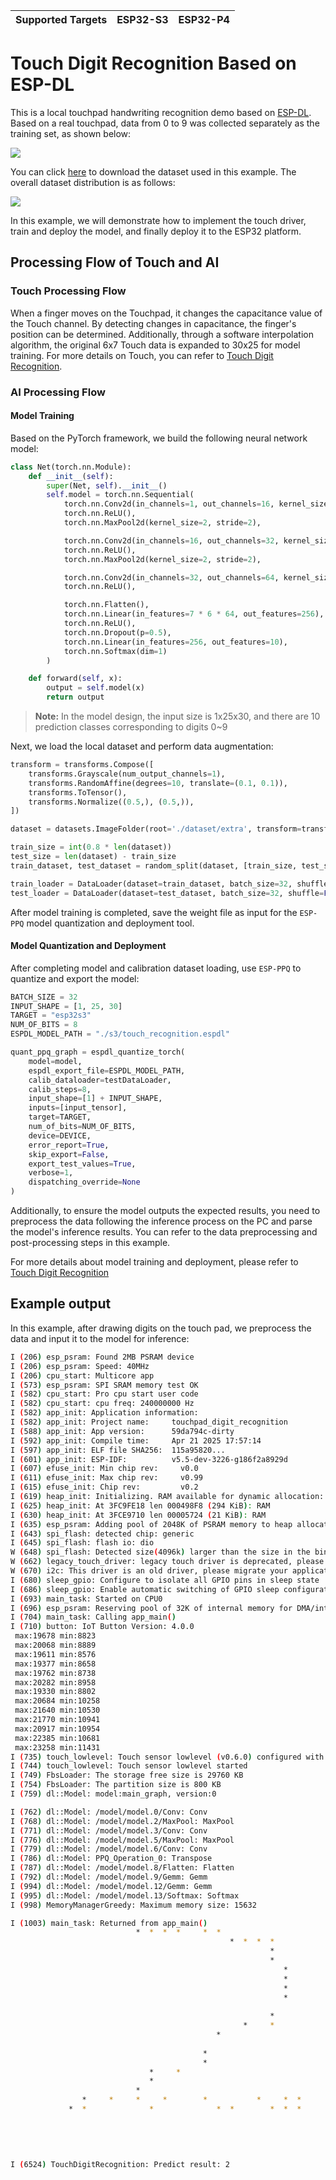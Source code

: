 | Supported Targets | ESP32-S3 | ESP32-P4 |
| ----------------- | -------- | -------- |
# Touch Digit Recognition Based on ESP-DL

This is a local touchpad handwriting recognition demo based on [ESP-DL](https://github.com/espressif/esp-dl). Based on a real touchpad, data from 0 to 9 was collected separately as the training set, as shown below:

![](../../../../docs/_static/ai/touch_hw_real_data.png)

You can click [here](https://dl.espressif.com/AE/esp-iot-solution/touch_dataset.zip) to download the dataset used in this example. The overall dataset distribution is as follows:

![](https://dl.espressif.com/AE/esp-iot-solution/touch_dataset_distribution.png)

In this example, we will demonstrate how to implement the touch driver, train and deploy the model, and finally deploy it to the ESP32 platform.

## Processing Flow of Touch and AI

### Touch Processing Flow

When a finger moves on the Touchpad, it changes the capacitance value of the Touch channel. By detecting changes in capacitance, the finger's position can be determined. Additionally, through a software interpolation algorithm, the original 6x7 Touch data is expanded to 30x25 for model training. For more details on Touch, you can refer to [Touch Digit Recognition](https://docs.espressif.com/projects/esp-iot-solution/en/latest/ai/touch_digit_recognition.html).

### AI Processing Flow

#### Model Training

Based on the PyTorch framework, we build the following neural network model:

```python
class Net(torch.nn.Module):
    def __init__(self):
        super(Net, self).__init__()
        self.model = torch.nn.Sequential(
            torch.nn.Conv2d(in_channels=1, out_channels=16, kernel_size=3, stride=1, padding=1),
            torch.nn.ReLU(),
            torch.nn.MaxPool2d(kernel_size=2, stride=2),

            torch.nn.Conv2d(in_channels=16, out_channels=32, kernel_size=3, stride=1, padding=1),
            torch.nn.ReLU(),
            torch.nn.MaxPool2d(kernel_size=2, stride=2),

            torch.nn.Conv2d(in_channels=32, out_channels=64, kernel_size=3, stride=1, padding=1),
            torch.nn.ReLU(),

            torch.nn.Flatten(),
            torch.nn.Linear(in_features=7 * 6 * 64, out_features=256),
            torch.nn.ReLU(),
            torch.nn.Dropout(p=0.5),
            torch.nn.Linear(in_features=256, out_features=10),
            torch.nn.Softmax(dim=1)
        )

    def forward(self, x):
        output = self.model(x)
        return output

```

> **Note:** In the model design, the input size is 1x25x30, and there are 10 prediction classes corresponding to digits 0~9

Next, we load the local dataset and perform data augmentation:

```python
transform = transforms.Compose([
    transforms.Grayscale(num_output_channels=1),
    transforms.RandomAffine(degrees=10, translate=(0.1, 0.1)),
    transforms.ToTensor(),
    transforms.Normalize((0.5,), (0.5,)),
])

dataset = datasets.ImageFolder(root='./dataset/extra', transform=transform)

train_size = int(0.8 * len(dataset))
test_size = len(dataset) - train_size
train_dataset, test_dataset = random_split(dataset, [train_size, test_size])

train_loader = DataLoader(dataset=train_dataset, batch_size=32, shuffle=True)
test_loader = DataLoader(dataset=test_dataset, batch_size=32, shuffle=False)
```

After model training is completed, save the weight file as input for the ``ESP-PPQ`` model quantization and deployment tool.

#### Model Quantization and Deployment

After completing model and calibration dataset loading, use ``ESP-PPQ`` to quantize and export the model:

```python
BATCH_SIZE = 32
INPUT_SHAPE = [1, 25, 30]
TARGET = "esp32s3"
NUM_OF_BITS = 8
ESPDL_MODEL_PATH = "./s3/touch_recognition.espdl"

quant_ppq_graph = espdl_quantize_torch(
    model=model,
    espdl_export_file=ESPDL_MODEL_PATH,
    calib_dataloader=testDataLoader,
    calib_steps=8,
    input_shape=[1] + INPUT_SHAPE,
    inputs=[input_tensor],
    target=TARGET,
    num_of_bits=NUM_OF_BITS,
    device=DEVICE,
    error_report=True,
    skip_export=False,
    export_test_values=True,
    verbose=1,
    dispatching_override=None
)
```

Additionally, to ensure the model outputs the expected results, you need to preprocess the data following the inference process on the PC and parse the model's inference results. You can refer to the data preprocessing and post-processing steps in this example.

For more details about model training and deployment, please refer to [Touch Digit Recognition](https://docs.espressif.com/projects/esp-iot-solution/en/latest/ai/touch_digit_recognition.html)

## Example output

In this example, after drawing digits on the touch pad, we preprocess the data and input it to the model for inference:

```bash
I (206) esp_psram: Found 2MB PSRAM device
I (206) esp_psram: Speed: 40MHz
I (206) cpu_start: Multicore app
I (573) esp_psram: SPI SRAM memory test OK
I (582) cpu_start: Pro cpu start user code
I (582) cpu_start: cpu freq: 240000000 Hz
I (582) app_init: Application information:
I (582) app_init: Project name:     touchpad_digit_recognition
I (588) app_init: App version:      59da794c-dirty
I (592) app_init: Compile time:     Apr 21 2025 17:57:14
I (597) app_init: ELF file SHA256:  115a95820...
I (601) app_init: ESP-IDF:          v5.5-dev-3226-g186f2a8929d
I (607) efuse_init: Min chip rev:     v0.0
I (611) efuse_init: Max chip rev:     v0.99 
I (615) efuse_init: Chip rev:         v0.2
I (619) heap_init: Initializing. RAM available for dynamic allocation:
I (625) heap_init: At 3FC9FE18 len 000498F8 (294 KiB): RAM
I (630) heap_init: At 3FCE9710 len 00005724 (21 KiB): RAM
I (635) esp_psram: Adding pool of 2048K of PSRAM memory to heap allocator
I (643) spi_flash: detected chip: generic
I (645) spi_flash: flash io: dio
W (648) spi_flash: Detected size(4096k) larger than the size in the binary image header(2048k). Using the size in the binary image header.
W (662) legacy_touch_driver: legacy touch driver is deprecated, please migrate to use driver/touch_sens.h
W (670) i2c: This driver is an old driver, please migrate your application code to adapt `driver/i2c_master.h`
I (680) sleep_gpio: Configure to isolate all GPIO pins in sleep state
I (686) sleep_gpio: Enable automatic switching of GPIO sleep configuration
I (693) main_task: Started on CPU0
I (696) esp_psram: Reserving pool of 32K of internal memory for DMA/internal allocations
I (704) main_task: Calling app_main()
I (710) button: IoT Button Version: 4.0.0
 max:19678 min:8823
 max:20068 min:8889
 max:19611 min:8576
 max:19377 min:8658
 max:19762 min:8738
 max:20282 min:8958
 max:19330 min:8802
 max:20684 min:10258
 max:21640 min:10530
 max:21770 min:10941
 max:20917 min:10954
 max:22385 min:10681
 max:23258 min:11431
I (735) touch_lowlevel: Touch sensor lowlevel (v0.6.0) configured with 13 channels
I (744) touch_lowlevel: Touch sensor lowlevel started
I (749) FbsLoader: The storage free size is 29760 KB
I (754) FbsLoader: The partition size is 800 KB
I (759) dl::Model: model:main_graph, version:0

I (762) dl::Model: /model/model.0/Conv: Conv
I (768) dl::Model: /model/model.2/MaxPool: MaxPool
I (771) dl::Model: /model/model.3/Conv: Conv
I (776) dl::Model: /model/model.5/MaxPool: MaxPool
I (779) dl::Model: /model/model.6/Conv: Conv
I (786) dl::Model: PPQ_Operation_0: Transpose
I (787) dl::Model: /model/model.8/Flatten: Flatten
I (792) dl::Model: /model/model.9/Gemm: Gemm
I (994) dl::Model: /model/model.12/Gemm: Gemm
I (995) dl::Model: /model/model.13/Softmax: Softmax
I (998) MemoryManagerGreedy: Maximum memory size: 15632

I (1003) main_task: Returned from app_main()
                            *  *  *  *     *  *                                           
                                                 *  *  *  *                               
                                                          *                               
                                                          *                               
                                                             *                            
                                                             *                            
                                                             *                            
                                                             *                            
                                                                                          
                                                          *                               
                                                    *     *                               
                                              *                                           
                                                                                          
                                           *                                              
                                           *                                              
                               *     *                                                    
                               *                                                          
                            *                                                             
                *     *     *     *        *           *     *  *                         
             *  *              *              *  *        *  *  *                         
                                                                                          
                                                                                          
                                                                                          
                                                                                          
                                                                                          
I (6524) TouchDigitRecognition: Predict result: 2
```
